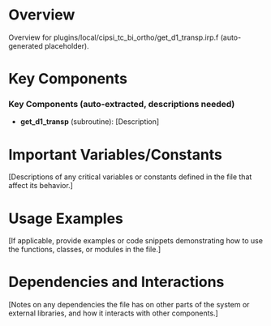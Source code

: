 # Overview

Overview for plugins/local/cipsi_tc_bi_ortho/get_d1_transp.irp.f (auto-generated placeholder).

# Key Components

### Key Components (auto-extracted, descriptions needed)
- **get_d1_transp** (subroutine): [Description]

# Important Variables/Constants

[Descriptions of any critical variables or constants defined in the file that affect its behavior.]

# Usage Examples

[If applicable, provide examples or code snippets demonstrating how to use the functions, classes, or modules in the file.]

# Dependencies and Interactions

[Notes on any dependencies the file has on other parts of the system or external libraries, and how it interacts with other components.]
